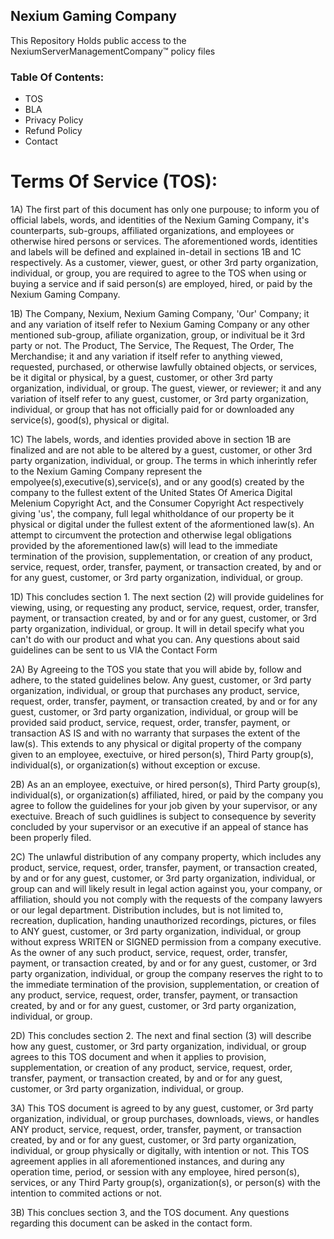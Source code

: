## Nexium Gaming Company
This Repository Holds public access to the NexiumServerManagementCompany™ policy files
### Table Of Contents:
  - TOS
  - BLA
  - Privacy Policy
  - Refund Policy
  - Contact
# Terms Of Service (TOS):
1A) The first part of this document has only one purpouse; to inform you of official labels, words, and identities of the Nexium Gaming Company, it's counterparts, sub-groups, affiliated organizations, and employees or otherwise hired persons or services. The aforementioned words, identities and labels will be defined and explained in-detail in sections 1B and 1C respectively. As a customer, viewer, guest, or other 3rd party organization, individual, or group, you are required to agree to the TOS when using or buying a service and if said person(s) are employed, hired, or paid by the Nexium Gaming Company.

1B) The Company, Nexium, Nexium Gaming Company, 'Our' Company; it and any variation of itself refer to Nexium Gaming Company or any other mentioned sub-group, afiliate organization, group, or indivitual be it 3rd party or not.
The Product, The Service, The Request, The Order, The Merchandise; it and any variation if itself refer to anything viewed, requested, purchased, or otherwise lawfully obtained objects, or services, be it digital or physical, by a guest, customer, or other 3rd party organization, individual, or group. The guest, viewer, or reviewer; it and any variation of itself refer to any guest, customer, or 3rd party organization, individual, or group that has not officially paid for or downloaded any service(s), good(s), physical or digital.

1C) The labels, words, and identies provided above in section 1B are finalized and are not able to be altered by a guest, customer, or other 3rd party organization, individual, or group. The terms in which inherintly refer to the Nexium Gaming Company represent the empolyee(s),executive(s),service(s), and or any good(s) created by the company  to the fullest extent of the United States Of America Digital Melenium Copyright Act, and the Consumer Copyright Act respectively giving 'us', the company, full legal whitholdance of our property be it physical or digital under the fullest extent of the aformentioned law(s). An attempt to circumvent the protection and otherwise legal obligations provided by the aforementioned law(s) will lead to the immediate termination of the provision, supplementation, or creation of any product, service, request, order, transfer, payment, or transaction created, by and or for any guest, customer, or 3rd party organization, individual, or group.

1D) This concludes section 1. The next section (2) will provide guidelines for viewing, using, or requesting any product, service, request, order, transfer, payment, or transaction created, by and or for any guest, customer, or 3rd party organization, individual, or group. It will in detail specify what you can't do with our product and what you can. Any questions about said guidelines can be sent to us VIA the Contact Form

2A) By Agreeing to the TOS you state that you will abide by, follow and adhere, to the stated guidelines below. Any guest, customer, or 3rd party organization, individual, or group that purchases any product, service, request, order, transfer, payment, or transaction created, by and or for any guest, customer, or 3rd party organization, individual, or group will be provided said product, service, request, order, transfer, payment, or transaction AS IS and with no warranty that surpases the extent of the law(s). This extends to any physical or digital property of the company given to an employee, exectuive, or hired person(s), Third Party group(s), individual(s), or organization(s) without exception or excuse.

2B) As an an employee, exectuive, or hired person(s), Third Party group(s), individual(s), or organization(s) affiliated, hired, or paid by the company you agree to follow the guidelines for your job given by your supervisor, or any exectuive. Breach of such guidlines is subject to consequence by severity concluded by your supervisor or an executive if an appeal of stance has been properly filed.

2C) The unlawful distribution of any company property, which includes any product, service, request, order, transfer, payment, or transaction created, by and or for any guest, customer, or 3rd party organization, individual, or group can and will likely result in legal action against you, your company, or affiliation, should you not comply with the requests of the company lawyers or our legal department. Distribution includes, but is not limited to, recreation, duplication, handing unauthorized recordings, pictures, or files to ANY guest, customer, or 3rd party organization, individual, or group without express WRITEN or SIGNED permission from a company executive. As the owner of any such product, service, request, order, transfer, payment, or transaction created, by and or for any guest, customer, or 3rd party organization, individual, or group the company reserves the right to to the immediate termination of the provision, supplementation, or creation of any product, service, request, order, transfer, payment, or transaction created, by and or for any guest, customer, or 3rd party organization, individual, or group.

2D) This concludes section 2. The next and final section (3) will describe how any guest, customer, or 3rd party organization, individual, or group agrees to this TOS document and when it applies to provision, supplementation, or creation of any product, service, request, order, transfer, payment, or transaction created, by and or for any guest, customer, or 3rd party organization, individual, or group. 

3A) This TOS document is agreed to by any guest, customer, or 3rd party organization, individual, or group purchases, downloads, views, or handles ANY  product, service, request, order, transfer, payment, or transaction created, by and or for any guest, customer, or 3rd party organization, individual, or group physically or digitally, with intention or not. This TOS agreement applies in all aforementioned instances, and during any operation time, period, or session with any employee, hired person(s), services, or any Third Party group(s), organization(s), or person(s) with the intention to commited actions or not.

3B) This conclues section 3, and the TOS document. Any questions regarding this document can be asked in the contact form.
